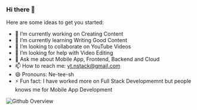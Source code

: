 ### Hi there 👋

Here are some ideas to get you started:

- 🔭 I’m currently working on Creating Content
- 🌱 I’m currently learning Writing Good Content
- 👯 I’m looking to collaborate on YouTube Videos
- 🤔 I’m looking for help with Video Editing
- 💬 Ask me about Mobile App, Frontend, Backend and Cloud
- 📫 How to reach me: yt.nstack@gmail.com
- 😄 Pronouns: Ne-tee-sh
- ⚡ Fun fact: I have worked more on Full Stack Developmemnt but people knows me for Mobile App Development

![Github Overview](https://github-readme-stats.vercel.app/api?username=nitishk72)
